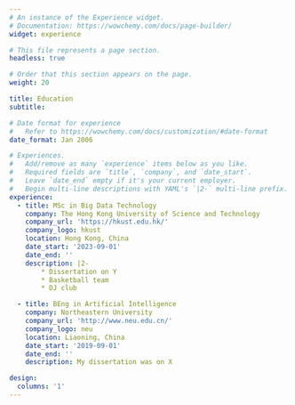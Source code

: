```yaml
---
# An instance of the Experience widget.
# Documentation: https://wowchemy.com/docs/page-builder/
widget: experience

# This file represents a page section.
headless: true

# Order that this section appears on the page.
weight: 20

title: Education
subtitle:

# Date format for experience
#   Refer to https://wowchemy.com/docs/customization/#date-format
date_format: Jan 2006

# Experiences.
#   Add/remove as many `experience` items below as you like.
#   Required fields are `title`, `company`, and `date_start`.
#   Leave `date_end` empty if it's your current employer.
#   Begin multi-line descriptions with YAML's `|2-` multi-line prefix.
experience:
  - title: MSc in Big Data Technology
    company: The Hong Kong University of Science and Technology
    company_url: 'https://hkust.edu.hk/'
    company_logo: hkust
    location: Hong Kong, China
    date_start: '2023-09-01'
    date_end: ''
    description: |2-
        * Dissertation on Y
        * Basketball team
        * DJ club

  - title: BEng in Artificial Intelligence
    company: Northeastern University
    company_url: 'http://www.neu.edu.cn/'
    company_logo: neu
    location: Liaoning, China
    date_start: '2019-09-01'
    date_end: ''
    description: My dissertation was on X

design:
  columns: '1'
---
```

